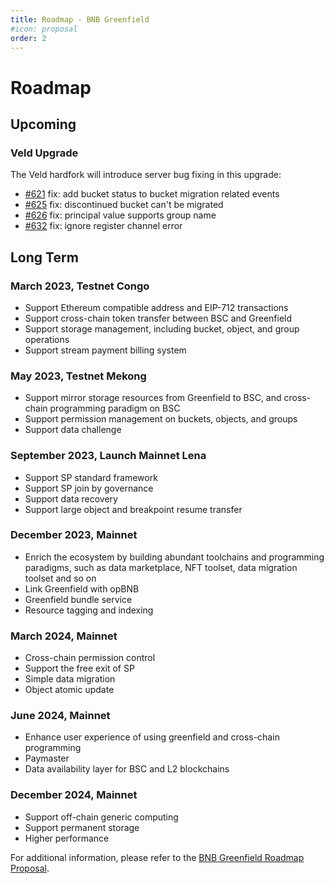 ```yaml
---
title: Roadmap - BNB Greenfield
#icon: proposal
order: 2
---
```


# Roadmap

## Upcoming

### Veld Upgrade
The Veld hardfork will introduce server bug fixing in this upgrade:
* [#621](https://github.com/bnb-chain/greenfield/pull/621) fix: add bucket status to bucket migration related events
* [#625](https://github.com/bnb-chain/greenfield/pull/625) fix: discontinued bucket can't be migrated
* [#626](https://github.com/bnb-chain/greenfield/pull/626) fix: principal value supports group name
* [#632](https://github.com/bnb-chain/greenfield/pull/632) fix: ignore register channel error


## Long Term

### March 2023, Testnet Congo

- Support Ethereum compatible address and EIP-712 transactions
- Support cross-chain token transfer between BSC and Greenfield
- Support storage management, including bucket, object, and group operations
- Support stream payment billing system

### May 2023, Testnet Mekong

- Support mirror storage resources from Greenfield to BSC, and cross-chain programming paradigm on BSC
- Support permission management on buckets, objects, and groups
- Support data challenge

### September 2023, Launch Mainnet Lena

- Support SP standard framework
- Support SP join by governance
- Support data recovery
- Support large object and breakpoint resume transfer

### December 2023, Mainnet

- Enrich the ecosystem by building abundant toolchains and programming paradigms, such as data marketplace, NFT toolset,
  data migration toolset and so on
- Link Greenfield with opBNB
- Greenfield bundle service
- Resource tagging and indexing

### March 2024, Mainnet
- Cross-chain permission control
- Support the free exit of SP
- Simple data migration
- Object atomic update

### June 2024, Mainnet

- Enhance user experience of using greenfield and cross-chain programming
- Paymaster
- Data availability layer for BSC and L2 blockchains

### December 2024, Mainnet

- Support off-chain generic computing
- Support permanent storage
- Higher performance

For additional information, please refer to the [BNB Greenfield Roadmap Proposal](https://forum.bnbchain.org/t/bnb-greenfield-roadmap-proposal/2273).
